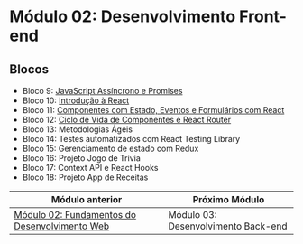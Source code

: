 # Módulo 02: Desenvolvimento Front-end

## Blocos

- Bloco 9: [JavaScript Assíncrono e Promises](./09-javascript-e-testes-assincronos/)
- Bloco 10: [Introdução à React](./10-introducao-a-react/)
- Bloco 11: [Componentes com Estado, Eventos e Formulários com React](./11-componentes-com-estado-eventos-e-formularios-com-react/)
- Bloco 12: [Ciclo de Vida de Componentes e React Router](./12-ciclo-de-vida-de-componentes-e-react-router/)
- Bloco 13: Metodologias Ágeis
- Bloco 14: Testes automatizados com React Testing Library
- Bloco 15: Gerenciamento de estado com Redux
- Bloco 16: Projeto Jogo de Trivia
- Bloco 17: Context API e React Hooks
- Bloco 18: Projeto App de Receitas

| Módulo anterior                                                     | Próximo Módulo                      |
| ------------------------------------------------------------------- | ----------------------------------- |
| [Módulo 02: Fundamentos do Desenvolvimento Web](../01-fundamentos/) | Módulo 03: Desenvolvimento Back-end |
